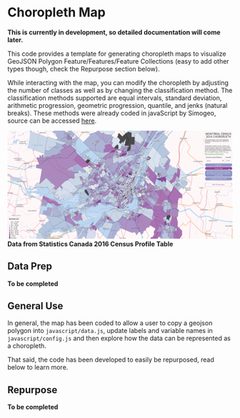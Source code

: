 # Choropleth Map

**This is currently in development, so detailed documentation will come later.**

This code provides a template for generating choropleth maps to visualize GeoJSON Polygon Feature/Features/Feature Collections (easy to add other types though, check the Repurpose section below).

While interacting with the map, you can modify the choropleth by adjusting the number of classes as well as by changing the classification method. The classification methods supported are equal intervals, standard deviation, arithmetic progression, geometric progression, quantile, and jenks (natural breaks). These methods were already coded in javaScript by Simogeo, source can be accessed [here](https://github.com/simogeo/geostats).

![Example of output](choropleth.gif)
**Data from Statistics Canada 2016 Census Profile Table**

## Data Prep

**To be completed**

## General Use

In general, the map has been coded to allow a user to copy a geojson polygon into `javascript/data.js`, update labels and variable names in `javascript/config.js` and then explore how the data can be represented as a choropleth.

That said, the code has been developed to easily be repurposed, read below to learn more.

## Repurpose

**To be completed**